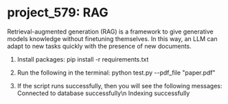 # project_579: RAG

Retrieval-augmented generation (RAG) is a framework to give generative models knowledge without finetuning themselves. In this way, an LLM can adapt to new tasks quickly with the presence of new documents.

1. Install packages:
    pip install -r requirements.txt

2. Run the following in the terminal:
    python test.py --pdf_file "paper.pdf"

3. If the script runs successfully, then you will see the following messages:
    Connected to database successfully\n
    Indexing successfully

